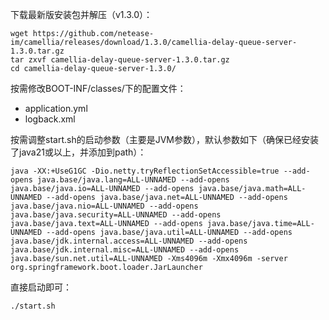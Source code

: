 

下载最新版安装包并解压（v1.3.0）：
```
wget https://github.com/netease-im/camellia/releases/download/1.3.0/camellia-delay-queue-server-1.3.0.tar.gz
tar zxvf camellia-delay-queue-server-1.3.0.tar.gz
cd camellia-delay-queue-server-1.3.0/
```
按需修改BOOT-INF/classes/下的配置文件：
* application.yml
* logback.xml

按需调整start.sh的启动参数（主要是JVM参数），默认参数如下（确保已经安装了java21或以上，并添加到path）：
```
java -XX:+UseG1GC -Dio.netty.tryReflectionSetAccessible=true --add-opens java.base/java.lang=ALL-UNNAMED --add-opens java.base/java.io=ALL-UNNAMED --add-opens java.base/java.math=ALL-UNNAMED --add-opens java.base/java.net=ALL-UNNAMED --add-opens java.base/java.nio=ALL-UNNAMED --add-opens java.base/java.security=ALL-UNNAMED --add-opens java.base/java.text=ALL-UNNAMED --add-opens java.base/java.time=ALL-UNNAMED --add-opens java.base/java.util=ALL-UNNAMED --add-opens java.base/jdk.internal.access=ALL-UNNAMED --add-opens java.base/jdk.internal.misc=ALL-UNNAMED --add-opens java.base/sun.net.util=ALL-UNNAMED -Xms4096m -Xmx4096m -server org.springframework.boot.loader.JarLauncher
```
直接启动即可：
```
./start.sh
```